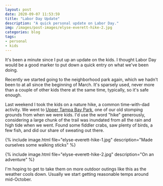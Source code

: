 ```yaml
---
layout: post
date: 2020-09-07 11:53:59
title: "Labor Day Update"
description: "A quick personal update on Labor Day."
img: /images/post-images/elyse-everett-hike-2.jpg
categories: blog
tags:
- personal
- kids
---
```


It's been a minute since I put up an update on the kids. I thought Labor Day would be a good marker to put down a quick entry on what we've been doing.

Recently we started going to the neighborhood park again, which we hadn't been to at all since the beginning of March. It's sparsely used, never more than a couple of other kids there at the same time, typically, so it's safe enough.

Last weekend I took the kids on a nature hike, a common time-with-dad activity. We went to [Upper Tampa Bay Park](https://www.hillsboroughcounty.org/en/locations/upper-tampa-bay-park "Upper Tampa Bay Park"), one of our old stomping grounds from when we were kids. I'd use the word "hike" generously, considering a large chunk of the trail was inundated from all the rain and high tide when we went. Found some fiddler crabs, saw plenty of birds, a few fish, and did our share of sweating out there.

{% include image.html file="elyse-everett-hike-1.jpg" description="Made ourselves some walking sticks" %}

{% include image.html file="elyse-everett-hike-2.jpg" description="On an adventure" %}

I'm hoping to get to take them on more outdoor outings like this as the weather cools down. Usually we start getting reasonable temps around mid-October.
